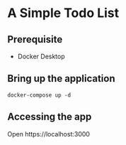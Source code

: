 # A Simple Todo List


## Prerequisite

- Docker Desktop 


## Bring up the application


```
docker-compose up -d
```

## Accessing the app

Open https://localhost:3000


